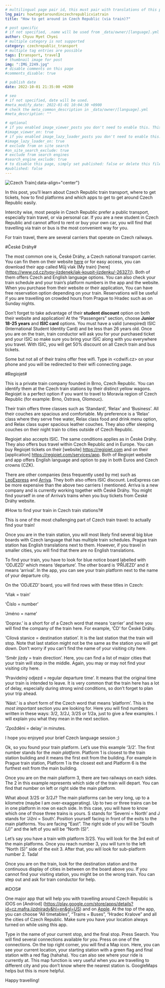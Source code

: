 ```yaml
---
# multilingual page pair id, this must pair with translations of this page. (This name must be unique)
lng_pair: howtogetaroundinczechrepublicviatrain
title: "How to get around in Czech Republic (via train)?"

# post specific
# if not specified, .name will be used from _data/owner/[language].yml
author: Chyuu Myet Chyei
# multiple category is not supported
category: czechrepublic_transport
# multiple tag entries are possible
tags: [transport, travel]
# thumbnail image for post
img: ":IMG_2249.jpg"
# disable comments on this page
#comments_disable: true

# publish date
date: 2022-10-01 21:35:00 +0200

# seo
# if not specified, date will be used.
#meta_modify_date: 2022-01-01 10:04:30 +0900
# check the meta_common_description in _data/owner/[language].yml
#meta_description: ""

# optional
# if you enabled image_viewer_posts you don't need to enable this. This is only if image_viewer_posts = false
#image_viewer_on: true
# if you enabled image_lazy_loader_posts you don't need to enable this. This is only if image_lazy_loader_posts = false
#image_lazy_loader_on: true
# exclude from on site search
#on_site_search_exclude: true
# exclude from search engines
#search_engine_exclude: true
# to disable this page, simply set published: false or delete this file
#published: false
---
```

<!-- outline-start -->

![Czech Train](:IMG_2249.jpg){:data-align="center"}

In this post, you’ll learn about Czech Republic train transport, where to get tickets, how to find platforms and which apps to get to get around Czech Republic easily.

Intercity wise, most people in Czech Republic prefer a public transport, especially train travel, or via personal car. If you are a new student in Czech Republic and cannot afford to rent or buy your own car, you will find that travelling via train or bus is the most convenient way for you. 

For train travel, there are several carriers that operate on Czech railways. 

#České Dráhy#

The most common one is, České Dráhy, a Czech national transport carrier. You can fin them on their website [here](https://www.cd.cz/en/default.htm) or for easy access, you can download their app called Můj vlak (My train) [here] (https://www.cd.cz/typy-jizdenek/jak-koupit-jizdenku/-26327/). Both of them offers Czech and English language options. You can also check your train schedule and your train’s platform numbers in the app and the website. When you purchase from their website or their application, You can have free reservation option depending on your train. Reservations will be useful if you are travelling on crowded hours from Prague to Hradec such as on Sunday nights.

Don’t forget to take advantage of their **student discount** option on both their website and application! At the “Passengers” section, choose **Junior 18-25 years** and **ISIC card** options. You must have a valid (unexpired) ISIC (International Student Identity Card) and be less than 26 years old. Once you are on the train, train conductor will ask you for your purchased ticket and your ISIC so make sure you bring your ISIC along with you everywhere you travel. With ISIC, you will get 50% discount on all Czech train and bus tickets.

Some but not all of their trains offer free wifi. Type in <cdwifi.cz> on your phone and you will be redirected to their wifi connecting page.

#Regiojet# 

This is a private train company founded in Brno, Czech Republic. You can identify them at the Czech train stations by their distinct yellow wagons. Regiojet is a perfect option if you want to travel to Moravia region of Czech Republic (for example: Brno, Ostrava, Olomouc). 

Their train offers three classes such as ‘Standard’, ‘Relax’ and ‘Business’. All their couches are spacious and comfortable. My preference is a ‘Relax’ class where they serve free water, Relax class food and drink menu option, and Relax class super spacious leather couches. They also offer sleeping couches on their night train to cities outside of Czech Republic. 

Regiojet also accepts ISIC. The same conditions applies as in České Dráhy. They also offers bus travel within Czech Republic and in Europe. You can buy Regiojet tickets on their [website] https://regiojet.com and on their [application] https://regiojet.com/services/app. Both of Regiojet website and app offers English language and option to pay in both Euros and Czech crowns (CZK).

There are other companies (less frequently used by me) such as [LeoExpress](https://www.leoexpress.com/en) and [Arriva](https://www.arriva.cz).  They both also offers ISIC discount. LeoExpress can be more expensive than the above two carriers I mentioned. Arriva is a new company and is currently working together with České Dráhy. You might find yourself in one of Arriva’s trains when you buy tickets from České Dráhy website.

#How to find your train in Czech train stations?#

This is one of the most challenging part of Czech train travel: to actually find your train! 

Once you are in the train station, you will most likely find several big blue boards with Czech language that has multiple train schedules. Prague train station has English translations next to them. However, if you travel in smaller cities, you will find that there are no English translations.

To find your train, you  have to look for blue notice board labelled with ‘ODJEZD’ which means ‘departure’. The other board is ‘PŘÍJEZD’ and it means ‘arrival’. In the app, you can see your train platform next to the name of your departure city.

On the ‘ODJEZD’ board, you will find rows with these titles in Czech:

‘Vlak = train’ 

‘Číslo = number’ 

‘Jméno = name’ 

‘Doprav.’ is a short for of a Czech word that means ‘carrier’ and here you will find the company of the train here. For example, ‘ČD’ for České Dráhy.

‘Cilová stanice = destination station’. It is the last station that the train will stop. Note that last station might not be the same as the station you will get down. Don’t worry if you can’t find the name of your visiting city here.

’Směr jízdy = train direction’. Here, you can find a list of major cities that your train will stop in the middle. Again, you may or may not find your visiting city here. 

‘Pravidelný odjezd = regular departure time’. It means that the original time your train is intended to leave. It is very common that the train here has a lot of delay, especially during strong wind conditions, so don’t forget to plan your trip ahead.

’Nást.’ is a short form of the Czech word that means ‘platform’.  This is the *most important* section you are looking for. Here you will find numbers written in these ways: 3/2, 3/2J, 3/2S or 1/2a, just to give a few examples. I will explain you what they mean in the next section.

‘Zpoždění = delay’ in minutes. 

I hope you enjoyed your brief Czech language session ;)

Ok, so you found your train platform. Let’s use this example ‘3/2’. The first number stands for the _main platform_. Platform 1 is closest to the train station building and it means the first exit from the building. For example in Prague train station, Platform 1 is the closest exit and Platform 6 is the furthest exit from the main building. 

Once you are on the main platform 3, there are two railways on each sides. The 2 in this example represents which side of the train will depart. You can find that number on left or right side the main platform. 

What about 3/2S or 3/2J? The main platforms can be very long, up to a kilometre (maybe I am over-exaggerating). Up to two or three trains can be in one platform in row on each side. In this case, you will have to know which one of those three trains is yours. S stands for ‘Severní = North’ and J stands for ‘Jižní = South’. Position yourself facing in front of the exits to the main platforms. You are facing “East”.  The right side of you will be “South (J)” and the left of you will be “North (S)”. 

Let’s say you have a train with platform 3/2S. You will look for the 3rd exit of the main platforms. Once you reach number 3, you will turn to the left “North (S)” side of the exit 3. After that, you will look for sub-platform number 2. Tada!

Once you are on the train, look for the destination station and the continuous display of cities in between on the board above you. If you cannot find your visiting station, you might be on the wrong train. You can step out and ask for train conductor for help. 

#iDOS#

One major app that will help you with travelling around Czech Republic is iDOS on [Andriod] (https://play.google.com/store/apps/details?id=cz.mafra.jizdnirady&hl=en&gl=US)  and on [Apple](https://apps.apple.com/cz/app/j%C3%ADzdn%C3%AD-%C5%99%C3%A1dy-idos/id473503749). At the top of the app, you can choose “All timetables”, “Trains + Buses”, “Hradec Kralove” and all the cities of Czech Republic. Make sure you have your location always turned on while using this app. 

Type in the name of your current stop, and the final stop. Press Search. You will find several connections available for you.  Press on one of the connections. On the top right corner, you will find a Map icon. Here, you can see your current location, your starting station with a green flag and final station with a red flag (hahaha). You can also see where your ride is currently at. This map function is very useful when you are travelling to different city and you don’t know where the nearest station is. GoogleMaps helps but this is more helpful.

Happy travelling!
